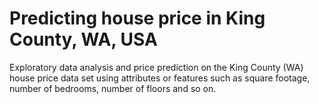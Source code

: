 # Predicting house price in King County, WA, USA

Exploratory data analysis and price prediction on the King County (WA) house price data set using attributes or features such as square footage, number of bedrooms, number of floors and so on.
